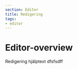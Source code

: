 ```yaml
---
section: Editor
title: Redigering
tags:
- editor
---
```


# Editor-overview

Redigering hjälptext dfsfsdff
